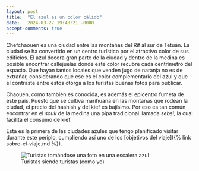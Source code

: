```yaml
---
layout: post
title:  "El azul es un color cálido"
date:   2024-03-27 19:48:21 -0000
accept-comments: true
---
```

Chefchaouen es una ciudad entre las montañas del Rif al sur de Tetuán. La ciudad se ha convertido en un centro turístico por el atractivo color de sus edificios. El azul decora gran parte de la ciudad y dentro de la medina es posible encontrar callejuelas donde este color recubre cada centrímetro del espacio. Que hayan tantos locales que venden jugo de naranja no es de extrañar, considerando que ese es el color complementario del azul y que el contraste entre estos otorga a los turistas buenas fotos para publicar.

Chaouen, como también es conocida, es además el epicentro fumeta de este país. Puesto que se cultiva marihuana en las montañas que rodean la ciudad, el precio del hashish y del kief es bajísimo. Por eso es tan común encontrar en el *souk* de la medina una pipa tradicional llamada *sebsi*, la cual facilita el consumo de kief.

Esta es la primera de las ciudades azules que tengo planificado visitar durante este periplo, cumpliendo así uno de los [objetivos del viaje]({% link sobre-el-viaje.md %}).

<figure>
<img src="{{ site.baseurl }}/assets/images/marruecos2.jpg" alt="Turistas tomándose una foto en una escalera azul"/>
<figcaption>Turistas siendo turistas (como yo)</figcaption>
</figure>
